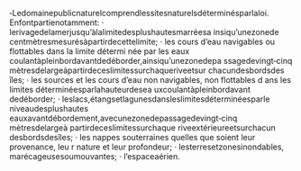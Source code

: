 ‐Ledomainepublicnaturelcomprendlessitesnaturelsdéterminésparlaloi. Enfontpartienotamment:
· lerivagedelamerjusqu’àlalimitedesplushautesmarréesa insiqu’unezonede
centmètresmesurésàpartirdecettelimite;
· les cours d’eau navigables ou flottables dans la limite détermi née par les eaux
coulantàpleinbordavantdedéborder,ainsiqu’unezonedepa ssagedevingt‐cinq mètresdelargeàpartirdeceslimitessurchaqueriveetsur chacundesbordsdes îles;
· les sources et les cours d’eau non navigables, non flottables d ans les limites
déterminéesparlahauteurdesea uxcoulantàpleinbordavant dedéborder;
· leslacs,étangsetlagunesdansleslimitesdéterminéesparle niveaudesplushautes
eauxavantdébordement,avecunezonedepassagedevingt‐cinq mètresdelargeà partirdeceslimitessurchaque riveextérieureetsurchacun desbordsdesîles;
· les nappes souterraines quelles que soient leur provenance, leu r nature et leur
profondeur;
· lesterresetzonesinondables, marécageusesoumouvantes;
· l’espaceaérien.